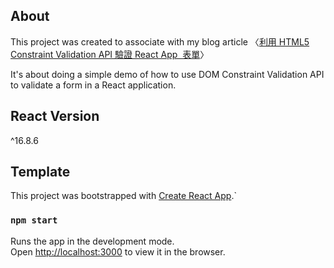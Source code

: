## About

This project was created to associate with my blog article 〈[利用 HTML5 Constraint Validation API 驗證 React App  表單](https://medium.com/@amdis.liu/constraint-validation-api-b589e8a2ac0f)〉

It's about doing a simple demo of how to use DOM Constraint Validation API to validate a form in a React application.

## React Version

^16.8.6

## Template

This project was bootstrapped with [Create React App](https://github.com/facebook/create-react-app).`

### `npm start`

Runs the app in the development mode.<br>
Open [http://localhost:3000](http://localhost:3000) to view it in the browser.
